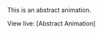 This is an abstract animation.

View live: [Abstract Animation]

[Abstract Animated]: https://nwoye-ezekiel.github.io/animation/
